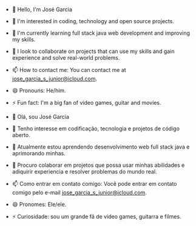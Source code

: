 - 👋 Hello, I'm José Garcia
- 👀 I'm interested in coding, technology and open source projects.
- 🌱 I'm currently learning full stack java web development and improving my skills.
- 💞️ I look to collaborate on projects that can use my skills and gain experience and solve real-world problems.
- 📫 How to contact me: You can contact me at jose_garcia_s_junior@icloud.com.
- 😄 Pronouns: He/him.
- ⚡ Fun fact: I'm a big fan of video games, guitar and movies.

- 👋 Olá, sou José Garcia
- 👀 Tenho interesse em codificação, tecnologia e projetos de código aberto.
- 🌱 Atualmente estou aprendendo desenvolvimento web full stack java e aprimorando minhas.
- 💞️ Procuro colaborar em projetos que possa usar minhas abilidades e adiquirir experiencia e resolver problemas do mundo real.
- 📫 Como entrar em contato comigo: Você pode entrar em contato comigo pelo e-mail jose_garcia_s_junior@icloud.com.
- 😄 Pronomes: Ele/ele.
- ⚡ Curiosidade: sou um grande fã de video games, guitarra e filmes.
